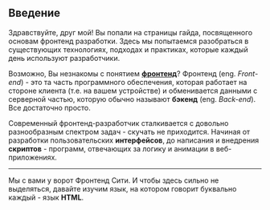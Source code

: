 ## Введение
Здравствуйте, друг мой! Вы попали на страницы гайда, посвященного основам фронтенд разработки. Здесь мы попытаемся разобраться в существующих технологиях, подходах и практиках, которые каждый день используют разработчики.

Возможно, Вы незнакомы с понятием [__фронтенд__](https://ru.wikipedia.org/wiki/Front_end_%D0%B8_back_end)? Фронтенд (eng. _Front-end_) - это та часть программного обеспечения, которая работает на стороне клиента (т.е. на вашем устройстве) и обменивается данными с серверной частью, которую обычно называют __бэкенд__ (eng. _Back-end_). Все достаточно просто.

Современный фронтенд-разработчик сталкивается с довольно разнообразным спектром задач - скучать не приходится. Начиная от разработки пользовательских __интерфейсов__, до написания и внедрения __скриптов__ - программ, отвечающих за логику и анимации в веб-приложениях.

---

Мы с вами у ворот Фронтенд Сити. И чтобы здесь сильно не выделяться, давайте изучим язык, на котором говорит буквально каждый - язык __HTML__.
